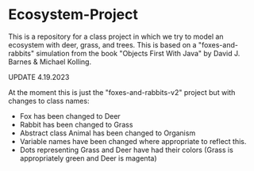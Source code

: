 # Ecosystem-Project
This is a repository for a class project in which we try to model an ecosystem with deer, grass, and trees. This is based on a "foxes-and-rabbits" simulation from the book "Objects First With Java" by David J. Barnes &amp; Michael Kolling.

UPDATE 4.19.2023

At the moment this is just the "foxes-and-rabbits-v2" project but with changes to class names:
- Fox has been changed to Deer
- Rabbit has been changed to Grass
- Abstract class Animal has been changed to Organism
- Variable names have been changed where appropriate to reflect this.
- Dots representing Grass and Deer have had their colors (Grass is appropriately green and Deer is magenta)
